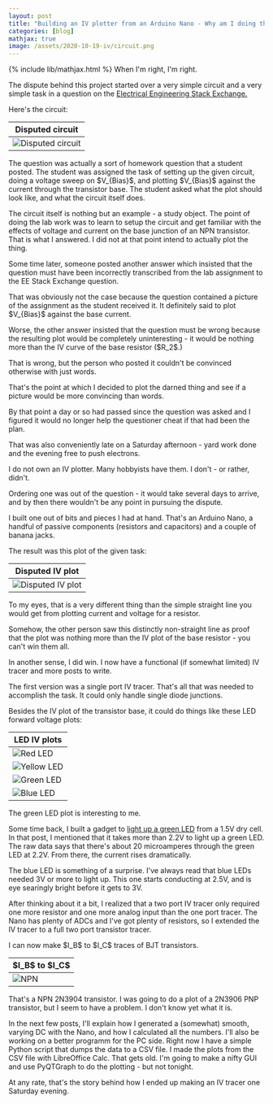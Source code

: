 ```yaml
---
layout: post
title: "Building an IV plotter from an Arduino Nano - Why am I doing this?"
categories: [blog]
mathjax: true
image: /assets/2020-10-19-iv/circuit.png
---
```

{% include lib/mathjax.html %}
When I'm right, I'm right.

The dispute behind this project started over a very simple circuit and a very simple task in a question on the [Electrical Engineering Stack Exchange.](https://electronics.stackexchange.com/)

Here's the circuit:

|Disputed circuit|
|----------------|
|![Disputed circuit](/assets/2020-10-19-iv/circuit.png)|

The question was actually a sort of homework question that a student posted.  The student was assigned the task of setting up the given circuit, doing a voltage sweep on \$V_{Bias}\$, and plotting \$V_{Bias}\$ against the current through the transistor base.  The student asked what the plot should look like, and what the circuit itself does.

The circuit itself is nothing but an example - a study object.  The point of doing the lab work was to learn to setup the circuit and get familiar with the effects of voltage and current on the base junction of an NPN transistor.  That is what I answered.  I did not at that point intend to actually plot the thing.

Some time later, someone posted another answer which insisted that the question must have been incorrectly transcribed from the lab assignment to the EE Stack Exchange question.

That was obviously not the case because the question contained a picture of the assignment as the student received it.  It definitely said to plot \$V_{Bias}\$ against the base current.

Worse, the other answer insisted that the question must be wrong because the resulting plot would be completely uninteresting - it would be nothing more than the IV curve of the base resistor (\$R_2\$.)

That is wrong, but the person who posted it couldn't be convinced otherwise with just words.

That's the point at which I decided to plot the darned thing and see if a picture would be more convincing than words.

By that point a day or so had passed since the question was asked and I figured it would no longer help the questioner cheat if that had been the plan.

That was also conveniently late on a Saturday afternoon - yard work done and the evening free to push electrons.

I do not own an IV plotter.  Many hobbyists have them.  I don't - or rather, didn't.

Ordering one was out of the question - it would take several days to arrive, and by then there wouldn't be any point in pursuing the dispute.

I built one out of bits and pieces I had at hand.  That's an Arduino Nano, a handful of passive components (resistors and capacitors) and a couple of banana jacks.

The result was this plot of the given task:

|Disputed IV plot|
|----------------|
|![Disputed IV plot](/assets/2020-10-19-iv/vbias-ib-3904.png)|

To my eyes, that is a very different thing than the simple straight line you would get from plotting current and voltage for a resistor.

Somehow, the other person saw this distinctly non-straight line as proof that the plot was nothing more than the IV plot of the base resistor - you can't win them all.

In another sense, I did win.  I now have a functional (if somewhat limited) IV tracer and more posts to write.

The first version was a single port IV tracer.  That's all that was needed to accomplish the task.  It could only handle single diode junctions.

Besides the IV plot of the transistor base, it could do things like these LED forward voltage plots:

|LED IV plots|
|------------|
|![Red LED](/assets/2020-10-19-iv/redled.png)|
|![Yellow LED](/assets/2020-10-19-iv/yellowled.png)|
|![Green LED](/assets/2020-10-19-iv/greenled.png)|
|![Blue LED](/assets/2020-10-19-iv/blueled.png)|

The green LED plot is interesting to me.

Some time back, I built a gadget to [light up a green LED](voltagebooster) from a 1.5V dry cell.  In that post, I mentioned that it takes more than 2.2V to light up a green LED.  The raw data says that there's about 20 microamperes through the green LED at 2.2V.  From there, the current rises dramatically.

The blue LED is something of a surprise.  I've always read that blue LEDs needed 3V or more to light up.  This one starts conducting at 2.5V, and is eye searingly bright before it gets to 3V.

After thinking about it a bit, I realized that a two port IV tracer only required one more resistor and one more analog input than the one port tracer.  The Nano has plenty of ADCs and I've got plenty of resistors, so I extended the IV tracer to a full two port transistor tracer.

I can now make \$I_B\$ to \$I_C\$ traces of BJT transistors.

|\$I_B\$ to \$I_C\$|
|------------------|
|![NPN](/assets/2020-10-19-iv/ib-ic-3904.png)|

That's a NPN 2N3904 transistor.  I was going to do a plot of a 2N3906 PNP transistor, but I seem to have a problem.  I don't know yet what it is.

In the next few posts, I'll explain how I generated a (somewhat) smooth, varying DC with the Nano, and how I calculated all the numbers.  I'll also be working on a better programm for the PC side.  Right now I have a simple Python script that dumps the data to a CSV file.  I made the plots from the CSV file with LibreOffice Calc.  That gets old.  I'm going to make a nifty GUI and use PyQTGraph to do the plotting - but not tonight.

At any rate, that's the story behind how I ended up making an IV tracer one Saturday evening.

